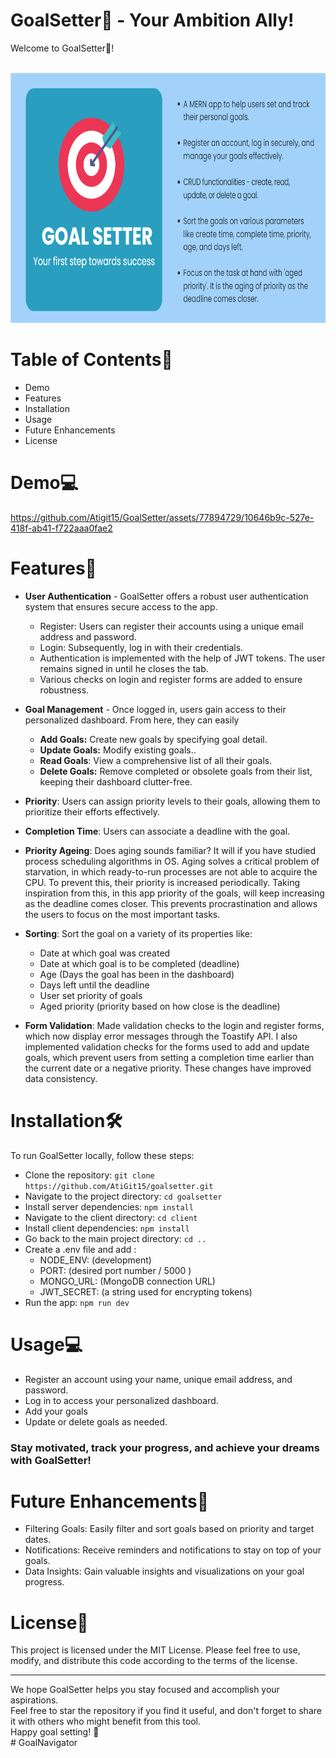 # GoalSetter🎯 - Your Ambition Ally!
Welcome to GoalSetter🎯! <br><br>

<p align="center"><img src="demo/poster.png" alt="app poster" height="400" width="700"></p>

# Table of Contents📄
- Demo
- Features
- Installation
- Usage
- Future Enhancements
- License

# Demo💻



https://github.com/Atigit15/GoalSetter/assets/77894729/10646b9c-527e-418f-ab41-f722aaa0fae2



  
# Features💫
- **User Authentication** - GoalSetter offers a robust user authentication system that ensures secure access to the app. 
  - Register: Users can register their accounts using a unique email address and password.
  - Login: Subsequently, log in with their credentials.
  - Authentication is implemented with the help of JWT tokens. The user remains signed in until he closes the tab.
  - Various checks on login and register forms are added to ensure robustness.

- **Goal Management** - Once logged in, users gain access to their personalized dashboard. From here, they can easily<p>
    - **Add Goals:** Create new goals by specifying goal detail.
    - **Update Goals:** Modify existing goals..
    - **Read Goals**: View a comprehensive list of all their goals.
    - **Delete Goals:** Remove completed or obsolete goals from their list, keeping their dashboard clutter-free.
      
- **Priority**: Users can assign priority levels to their goals, allowing them to prioritize their efforts effectively.
  
- **Completion Time**: Users can associate a deadline with the goal. 

- **Priority Ageing**: Does aging sounds familiar? It will if you have studied process scheduling algorithms in OS. Aging solves a critical problem of starvation, in which ready-to-run processes are not able to acquire the CPU. To prevent this, their priority is increased periodically. Taking inspiration from this, in this app priority of the goals, will keep increasing as the deadline comes closer. This prevents procrastination and allows the users to focus on the most important tasks.

- **Sorting**: Sort the goal on a variety of its properties like:
  - Date at which goal was created
  - Date at which goal is to be completed (deadline)
  - Age (Days the goal has been in the dashboard)
  - Days left until the deadline
  - User set priority of goals
  - Aged priority (priority based on how close is the deadline)
  
- **Form Validation**: Made validation checks to the login and register forms, which now display error messages through the Toastify API. I also implemented validation checks for the forms used to add and update goals, which prevent users from setting a completion time earlier than the current date or a negative priority. These changes have improved data consistency.

# Installation🛠️
To run GoalSetter locally, follow these steps:

- Clone the repository: `git clone https://github.com/AtiGit15/goalsetter.git`
- Navigate to the project directory: `cd goalsetter`
- Install server dependencies: `npm install`
- Navigate to the client directory: `cd client`
- Install client dependencies: `npm install`
- Go back to the main project directory: `cd ..`
- Create a .env file and add :
   - NODE_ENV: (development)
   - PORT: (desired port number / 5000 )
   - MONGO_URL: (MongoDB connection URL)
   - JWT_SECRET: (a string used for encrypting tokens)
- Run the app: `npm run dev`
  
# Usage💻
- Register an account using your name, unique email address, and password.
- Log in to access your personalized dashboard.
- Add your goals 
- Update or delete goals as needed.
### Stay motivated, track your progress, and achieve your dreams with GoalSetter!

# Future Enhancements💫

- Filtering Goals: Easily filter and sort goals based on priority and target dates.
- Notifications: Receive reminders and notifications to stay on top of your goals.
- Data Insights: Gain valuable insights and visualizations on your goal progress.
  
# License📄

This project is licensed under the MIT License. Please feel free to use, modify, and distribute this code according to the terms of the license.

---
We hope GoalSetter helps you stay focused and accomplish your aspirations.<br>
Feel free to star the repository if you find it useful, and don't forget to share it with others who might benefit from this tool.<br>
Happy goal setting! 🎯<br>
#   G o a l N a v i g a t o r 
 
 